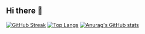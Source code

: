 ## Hi there 👋

[![GitHub Streak](https://github-readme-streak-stats.herokuapp.com/?user=cloud99011)](https://git.io/streak-stats)
[![Top Langs](https://github-readme-stats.vercel.app/api/top-langs/?username=cloud99011&layout=compact)](https://github.com/anuraghazra/github-readme-stats)
[![Anurag's GitHub stats](https://github-readme-stats.vercel.app/api?username=cloud99011)](https://github.com/anuraghazra/github-readme-stats)
